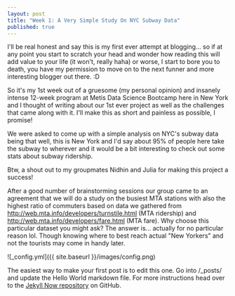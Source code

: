 ```yaml
---
layout: post
title: "Week 1: A Very Simple Study On NYC Subway Data"
published: true
---
```



I'll be real honest and say this is my first ever attempt at blogging... so if at any point you start to scratch your head and wonder how reading this will add value to your life (it won't, really haha) or worse, I start to bore you to death, you have my permission to move on to the next funner and more interesting blogger out there. :D

So it's my 1st week out of a gruesome (my personal opinion) and insanely intense 12-week program at Metis Data Science Bootcamp here in New York and I thought of writing about our 1st ever project as well as the challenges that came along with it. I'll make this as short and painless as possible, I promise!

We were asked to come up with a simple analysis on NYC's subway data being that well, this is New York and I'd say about 95% of people here take the subway to wherever and it would be a bit interesting to check out some stats about subway ridership.

Btw, a shout out to my groupmates Nidhin and Julia for making this project a success!

After a good number of brainstorming sessions our group came to an agreement that we will do a study on the busiest MTA stations with also the highest ratio of commuters based on data we gathered from http://web.mta.info/developers/turnstile.html (MTA ridership) and http://web.mta.info/developers/fare.html (MTA fare). Why choose this particular dataset you might ask? The answer is... actually for no particular reason lol. Though knowing where to best reach actual "New Yorkers" and not the tourists may come in handy later.



![_config.yml]({{ site.baseurl }}/images/config.png)

The easiest way to make your first post is to edit this one. Go into /_posts/ and update the Hello World markdown file. For more instructions head over to the [Jekyll Now repository](https://github.com/barryclark/jekyll-now) on GitHub.
